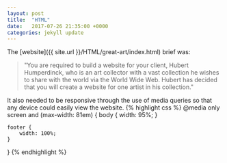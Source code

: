 ```yaml
---
layout: post
title:  "HTML"
date:   2017-07-26 21:35:00 +0000
categories: jekyll update
---
```

The [website]({{ site.url }}/HTML/great-art/index.html) brief was:
>"You are required to build a website for your client, Hubert Humperdinck, who is an art collector with a vast collection he wishes to share with the world via the World Wide Web. Hubert has decided that you will create a website for one artist in his collection."

It also needed to be responsive through the use of media queries so that any device could easily view the website.
{% highlight css %}
@media only screen and (max-width: 81em) {
    body {
        width: 95%;
    }
	
	footer {
		width: 100%;
	}
}
{% endhighlight %}
